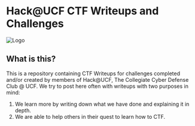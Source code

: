 # Hack@UCF CTF Writeups and Challenges

![Logo](https://hackucf.org/blog/wp-content/uploads/carousel4_2.jpg)

## What is this?
This is a repository containing CTF Writeups for challenges completed and/or created by members of Hack@UCF, The Collegiate Cyber Defense Club @ UCF. We try to post here often with writeups with two purposes in mind:

1. We learn more by writing down what we have done and explaining it in depth.
2. We are able to help others in their quest to learn how to CTF.
